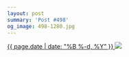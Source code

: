 ```yaml
---
layout: post
summary: 'Post #498'
og_image: 498-1280.jpg
---
```


<p>
 <time>
  <a href="/498">
   {{ page.date | date: "%B %-d, %Y" }}
  </a>
 </time>
 <a href="/498">
  <img sizes="(min-width: 700px) 50vw, calc(100vw - 2rem)" src="{{ site.assets_url }}/498-640.jpg" srcset="{{ site.assets_url }}/498-1280.jpg 1280w, {{ site.assets_url }}/498-960.jpg 960w, {{ site.assets_url }}/498-640.jpg 640w, {{ site.assets_url }}/498-320.jpg 320w"/>
 </a>
</p>
